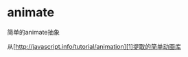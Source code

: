 # animate
简单的animate抽象

从[http://javascript.info/tutorial/animation][1]提取的简单动画库



[1]: http://javascript.info/tutorial/animation
